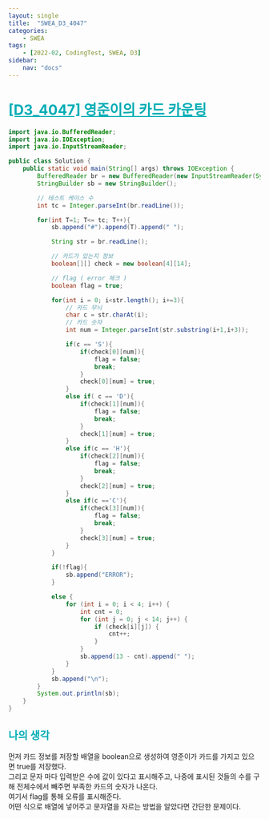 ```yaml
---
layout: single
title:  "SWEA_D3_4047"
categories: 
    - SWEA
tags: 
    - [2022-02, CodingTest, SWEA, D3]
sidebar:
    nav: "docs"
---
```


# <b><a style="color:#00adb5" href="https://swexpertacademy.com/main/code/problem/problemDetail.do?contestProbId=AWIsY84KEPMDFAWN" target=_blank>[D3_4047] 영준이의 카드 카운팅</a></b>

```java
import java.io.BufferedReader;
import java.io.IOException;
import java.io.InputStreamReader;

public class Solution {
    public static void main(String[] args) throws IOException {
        BufferedReader br = new BufferedReader(new InputStreamReader(System.in));
        StringBuilder sb = new StringBuilder();

        // 테스트 케이스 수
        int tc = Integer.parseInt(br.readLine());

        for(int T=1; T<= tc; T++){
            sb.append("#").append(T).append(" ");

            String str = br.readLine();

            // 카드가 있는지 정보
            boolean[][] check = new boolean[4][14];

            // flag ( error 체크 )
            boolean flag = true;

            for(int i = 0; i<str.length(); i+=3){
                // 카드 무늬
                char c = str.charAt(i);
                // 카드 숫자
                int num = Integer.parseInt(str.substring(i+1,i+3));

                if(c == 'S'){
                    if(check[0][num]){
                        flag = false;
                        break;
                    }
                    check[0][num] = true;
                }
                else if( c == 'D'){
                    if(check[1][num]){
                        flag = false;
                        break;
                    }
                    check[1][num] = true;
                }
                else if(c == 'H'){
                    if(check[2][num]){
                        flag = false;
                        break;
                    }
                    check[2][num] = true;
                }
                else if(c =='C'){
                    if(check[3][num]){
                        flag = false;
                        break;
                    }
                    check[3][num] = true;
                }
            }

            if(!flag){
                sb.append("ERROR");
            }

            else {
                for (int i = 0; i < 4; i++) {
                    int cnt = 0;
                    for (int j = 0; j < 14; j++) {
                        if (check[i][j]) {
                            cnt++;
                        }
                    }
                    sb.append(13 - cnt).append(" ");
                }
            }
            sb.append("\n");
        }
        System.out.println(sb);
    }
}
```

## <b><a style="color:#00adb5">나의 생각</a></b>
먼저 카드 정보를 저장할 배열을 boolean으로 생성하여 영준이가 카드를 가지고 있으면 true를 저장했다.<br>
그리고 문자 마다 입력받은 수에 값이 있다고 표시해주고, 나중에 표시된 것들의 수를 구해 전체수에서 빼주면 부족한 카드의 숫자가 나온다.<br>
여기서 flag를 통해 오류를 표시해준다.<br>
어떤 식으로 배열에 넣어주고 문자열을 자르는 방법을 알았다면 간단한 문제이다.